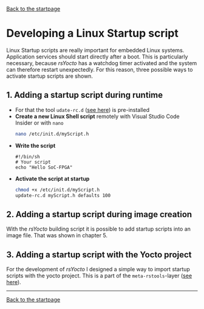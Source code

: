 [Back to the startpage](https://github.com/robseb/rsyocto)

# Developing a Linux Startup script
Linux Startup scripts are really important for embedded Linux systems. 
Application services should start directly after a boot. This is particularly necessary, because *rsYocto* has a watchdog timer activated and the system can therefore restart unexpectedly.
For this reason, three possible ways to activate startup scripts are shown.

## 1. Adding a startup script during runtime
* For that the tool `udate-rc.d` ([see here](http://manpages.ubuntu.com/manpages/bionic/man8/update-rc.d.8.html)) is pre-installed
* **Create a new Linux Shell script** remotely with Visual Studio Code Insider or with `nano`
  ````bash
  nano /etc/init.d/myScript.h
  ````
* **Write the script**
  ```console
  #!/bin/sh
  # Your script
  echo "Hello SoC-FPGA"
  ````
* **Activate the script at startup**
  ````bash
  chmod +x /etc/init.d/myScript.h
  update-rc.d myScript.h defaults 100

## 2. Adding a startup script during image creation
With the *rsYocto* building script it is possible to add startup scripts into an image file. 
That was shown in chapter 5.

## 3. Adding a startup script with the Yocto project
For the development of *rsYocto* I designed a simple way to import startup scripts with the yocto project. This is a part of the `meta-rstools`-layer ([see here](https://github.com/robseb/meta-rstools)).

___
 [Back to the startpage](https://github.com/robseb/rsyocto)
 
